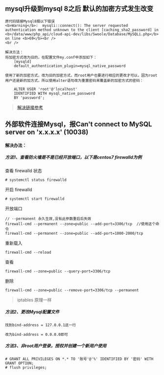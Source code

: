 ## mysql升级到mysql 8之后 默认的加密方式发生改变

```
原代码链接Mysql8报以下错误
<b>Warning</b>:  mysqli::connect(): The server requested authentication method unknown to the client [caching_sha2_password] in <b>/data/www/php_api/cloud-api-dev/libs/Swoole/Database/MySQLi.php</b> on line <b>69</b><br />
<br />

解决方法：
将加密方式改为旧的，在配置文件my.conf中添加如下：
    [mysqld]
    default_authentication_plugin=mysql_native_password
    
使用了新的加密方式，改为旧的加密方式，而root用户也要进行相应的更改才可以，因为root用户还是新的加方式，所以使用alter语句改为重置密码来覆盖新的加密方式的密码：

    ALTER USER 'root'@'localhost'
    IDENTIFIED WITH mysql_native_password
    BY 'password';
```

> [解决链接参考](https://blog.csdn.net/qq_26819733/article/details/80794047)


## 外部软件连接Mysql，报Can't connect to MySQL server on 'x.x.x.x' (10038)


#### 解决办法：

##### 方法1、查看防火墙是不是已经开放端口，以下是centos7 firewalld为例


查看 firewalld 状态
    
    # systemctl status firewalld

开启 firewalld
    
    # systemctl start firewalld

开放端口

    // --permanent 永久生效,没有此参数重启后失效
    firewall-cmd --permanent --zone=public --add-port=3306/tcp  //使用这个命令
    firewall-cmd --permanent --zone=public --add-port=1000-2000/tcp

重新载入

    firewall-cmd --reload

查看

    firewall-cmd --zone=public --query-port=3306/tcp

删除

    firewall-cmd --zone=public --remove-port=3306/tcp --permanent

> iptables 原理一样


##### 方法2、更改Mysql配置文件

    找到bind-address = 127.0.0.1这一行
    
    改为bind-address = 0.0.0.0即可

##### 方法3、非root用户登录，授权并创建一个新用户使用

    # GRANT ALL PRIVILEGES ON *.* TO '账号'@'%' IDENTIFIED BY '密码' WITH GRANT OPTION; 
    # flush privileges;

